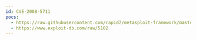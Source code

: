 ```yaml
---
id: CVE-2008-5711
pocs:
  - https://raw.githubusercontent.com/rapid7/metasploit-framework/master/modules/exploits/windows/browser/facebook_extractiptc.rb
  - https://www.exploit-db.com/raw/5102
---
```

